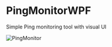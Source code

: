 # PingMonitorWPF

Simple Ping monitoring tool with visual UI

![PingMonitor](https://github.com/user-attachments/assets/79f95600-132d-4813-8278-39044241cecd)
